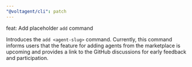 ```yaml
---
"@voltagent/cli": patch
---
```


feat: Add placeholder `add` command

Introduces the `add <agent-slug>` command. Currently, this command informs users that the feature for adding agents from the marketplace is upcoming and provides a link to the GitHub discussions for early feedback and participation.
